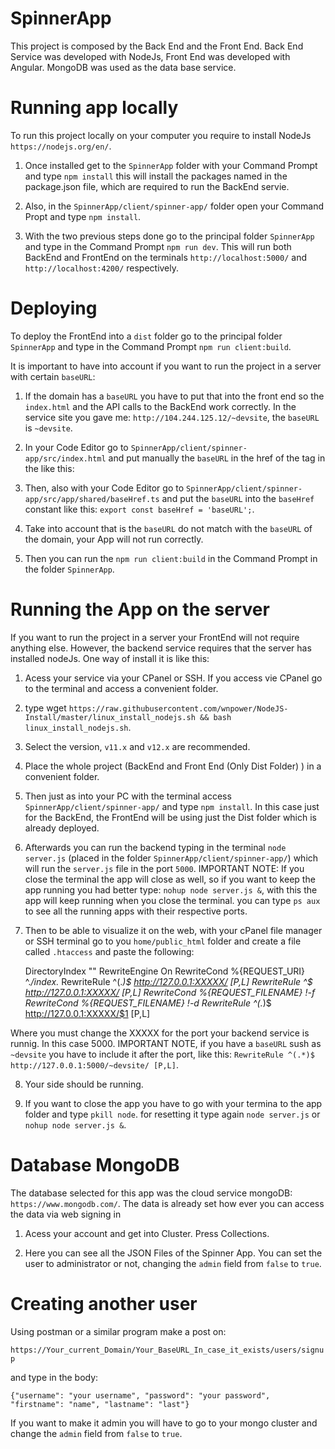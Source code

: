 # SpinnerApp

This project is composed by the Back End and the Front End. Back End Service was developed with NodeJs, Front End was developed with Angular. MongoDB was used as the data base service.

# Running app locally

To run this project locally on your computer you require to install NodeJs `https://nodejs.org/en/`. 

1) Once installed get to the `SpinnerApp` folder with your Command Prompt and type `npm install` this will install the packages named in the package.json file, which are required to run the BackEnd servie. 

2) Also, in the `SpinnerApp/client/spinner-app/` folder open your Command Propt and type `npm install`.

3) With the two previous steps done go to the principal folder `SpinnerApp` and type in the Command Prompt `npm run dev`. This will run both BackEnd and FrontEnd on the terminals `http://localhost:5000/` and `http://localhost:4200/` respectively.


# Deploying

To deploy the FrontEnd into a `dist` folder go to the principal folder `SpinnerApp` and type in the Command Prompt `npm run client:build`. 

It is important to have into account if you want to run the project in a server with certain `baseURL`:

1) If the domain has a `baseURL` you have to put that into the front end so the `index.html` and the API calls to the BackEnd work correctly. In the service site you gave me: `http://104.244.125.12/~devsite`, the `baseURL` is `~devsite`.

2) In your Code Editor go to  `SpinnerApp/client/spinner-app/src/index.html` and put manually the `baseURL` in the href of the <base> tag in the <head> like this: <base href="baseURL">

3) Then, also with your Code Editor go to `SpinnerApp/client/spinner-app/src/app/shared/baseHref.ts` and put the `baseURL` into the `baseHref` constant like this: `export const baseHref = 'baseURL';`.

4) Take into account that is the `baseURL` do not match with the `baseURL` of the domain, your App will not run correctly.

5) Then you can run the `npm run client:build` in the Command Prompt in the folder `SpinnerApp`.



# Running the App on the server

If you want to run the project in a server your FrontEnd will not require anything else. However, the backend service requires that the server
has installed nodeJs. One way of install it is like this:

1) Acess your service via your CPanel or SSH. If you access vie CPanel go to the terminal and access a convenient folder.

2) type wget `https://raw.githubusercontent.com/wnpower/NodeJS-Install/master/linux_install_nodejs.sh && bash linux_install_nodejs.sh`.

3) Select the version, `v11.x` and `v12.x` are recommended.

4) Place the whole project (BackEnd and Front End (Only Dist Folder) ) in a convenient folder.

5) Then just as into your PC with the terminal access `SpinnerApp/client/spinner-app/` and type `npm install`. In this case just for the BackEnd, the FrontEnd will be using just the Dist folder which is already deployed.

6) Afterwards you can run the backend typing in the terminal `node server.js` (placed in the folder `SpinnerApp/client/spinner-app/`) which will run the `server.js` file in the port `5000`. IMPORTANT NOTE: If you close the terminal the app will close as well, so if you want to keep the app running you had better type: `nohup node server.js &`, with this the app will keep running when you close the terminal. you can type `ps aux` to see all the running apps with their respective ports.

7) Then to be able to visualize it on the web, with your cPanel file manager or SSH terminal go to you `home/public_html` folder and create a file called `.htaccess` and paste the following:

    DirectoryIndex ""
    RewriteEngine On
    RewriteCond %{REQUEST_URI} ^.*/index.*
    RewriteRule ^(.*)$ http://127.0.0.1:XXXXX/ [P,L]
    RewriteRule ^$ http://127.0.0.1:XXXXX/ [P,L]
    RewriteCond %{REQUEST_FILENAME} !-f
    RewriteCond %{REQUEST_FILENAME} !-d
    RewriteRule ^(.*)$ http://127.0.0.1:XXXXX/$1 [P,L]

Where you must change the XXXXX for the port your backend service is runnig. In this case 5000. IMPORTANT NOTE, if you have a `baseURL` sush as `~devsite` you have to include it after the port, like this: `RewriteRule ^(.*)$ http://127.0.0.1:5000/~devsite/ [P,L]`.

8) Your side should be running.

9) If you want to close the app you have to go with your termina to the app folder and type `pkill node`. for resetting it type again  `node server.js` or `nohup node server.js &`.


# Database MongoDB

The database selected for this app was the cloud service mongoDB: `https://www.mongodb.com/`. The data is already set how ever you can access the data via web signing in

1) Acess your account and get into Cluster. Press Collections.

2) Here you can see all the JSON Files of the Spinner App. You can set the user to administrator or not, changing the `admin` field from `false` to `true`.


# Creating another user

Using postman or a similar program make a post on:

`https://Your_current_Domain/Your_BaseURL_In_case_it_exists/users/signup`

and type in the body:

`{"username": "your username", "password": "your password", "firstname": "name", "lastname": "last"}`

If you want to make it admin you will have to go to your mongo cluster and change the `admin` field from `false` to `true`.